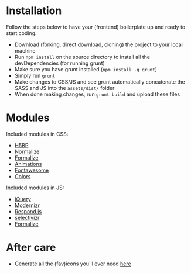 # Installation

Follow the steps below to have your (frontend) boilerplate up and ready to start coding.

* Download (forking, direct download, cloning) the project to your local machine
* Run `npm install` on the source directory to install all the devDependencies (for running grunt)
* Make sure you have grunt installed (`npm install -g grunt`)
* Simply run `grunt`
* Make changes to CSS/JS and see grunt automatically concatenate the SASS and JS into the `assets/dist/` folder
* When done making changes, run `grunt build` and upload these files

# Modules

Included modules in CSS:

* [H5BP](http://html5boilerplate.com/)
* [Normalize](http://necolas.github.io/normalize.css/)
* [Formalize](http://formalize.me/)
* [Animations](http://thecssguru.freeiz.com/animate/)
* [Fontawesome](http://thecssguru.freeiz.com/animate/)
* [Colors](https://github.com/mrmrs/colors)

Included modules in JS:

* [jQuery](http://jquery.com/)
* [Modernizr](http://modernizr.com/)
* [Respond.js](https://github.com/scottjehl/Respond)
* [selectivizr](http://selectivizr.com/)
* [Formalize](http://formalize.me/)

# After care

* Generate all the (fav)icons you'll ever need [here](http://realfavicongenerator.net/)

